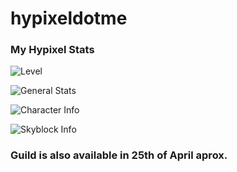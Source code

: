 # hypixeldotme
### My Hypixel Stats

![Level](https://gen.plancke.io/exp/jmstdotme.png)

![General Stats](https://hypixel.paniek.de/signature/bd54a20f5f814de2afcbfaf459a94653/general)

![Character Info](https://hypixel.paniek.de/signature/bd54a20f5f814de2afcbfaf459a94653/general-tooltip)

![Skyblock Info](https://hypixel.paniek.de/signature/bd54a20f5f814de2afcbfaf459a94653/skyblock/stats/18d3a0b131454c758cb23089f8c63330)

### Guild is also available in 25th of April aprox.
